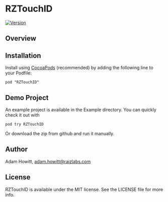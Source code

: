 # RZTouchID

[![Version](https://img.shields.io/cocoapods/v/RZTouchID.svg?style=flat)](http://cocoadocs.org/docsets/RZTouchID)

## Overview

## Installation
Install using [CocoaPods](http://cocoapods.org) (recommended) by adding the following line to your Podfile:

`pod "RZTouchID"`

## Demo Project
An example project is available in the Example directory. You can quickly check it out with

`pod try RZTouchID`

Or download the zip from github and run it manually.

## Author
Adam Howitt, adam.howitt@raizlabs.com

## License
RZTouchID is available under the MIT license. See the LICENSE file for more info.
